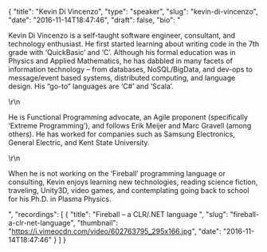 {
  "title": "Kevin Di Vincenzo",
  "type": "speaker",
  "slug": "kevin-di-vincenzo",
  "date": "2016-11-14T18:47:46",
  "draft": false,
  "bio": "<p>Kevin Di Vincenzo is a self-taught software engineer, consultant, and technology enthusiast. He first started learning about writing code in the 7th grade with ‘QuickBasic’ and ‘C’. Although his formal education was in Physics and Applied Mathematics, he has dabbled in many facets of information technology – from databases, NoSQL/BigData, and dev-ops to message/event based systems, distributed computing, and language design. His “go-to” languages are ‘C#’ and ‘Scala’.</p>\r\n<p>He is Functional Programming advocate, an Agile proponent (specifically ‘Extreme Programming’), and follows Erik Meijer and Marc Gravell (among others). He has worked for companies such as Samsung Electronics, General Electric, and Kent State University.</p>\r\n<p>When he is not working on the ‘Fireball’ programming language or consulting, Kevin enjoys learning new technologies, reading science fiction, traveling, Unity3D, video games, and contemplating going back to school for his Ph.D. in Plasma Physics.</p>",
  "recordings": [
    {
      "title": "Fireball – a CLR/.NET language ",
      "slug": "fireball-a-clr-net-language",
      "thumbnail": "https://i.vimeocdn.com/video/602763795_295x166.jpg",
      "date": "2016-11-14T18:47:46"
    }
  ]
}